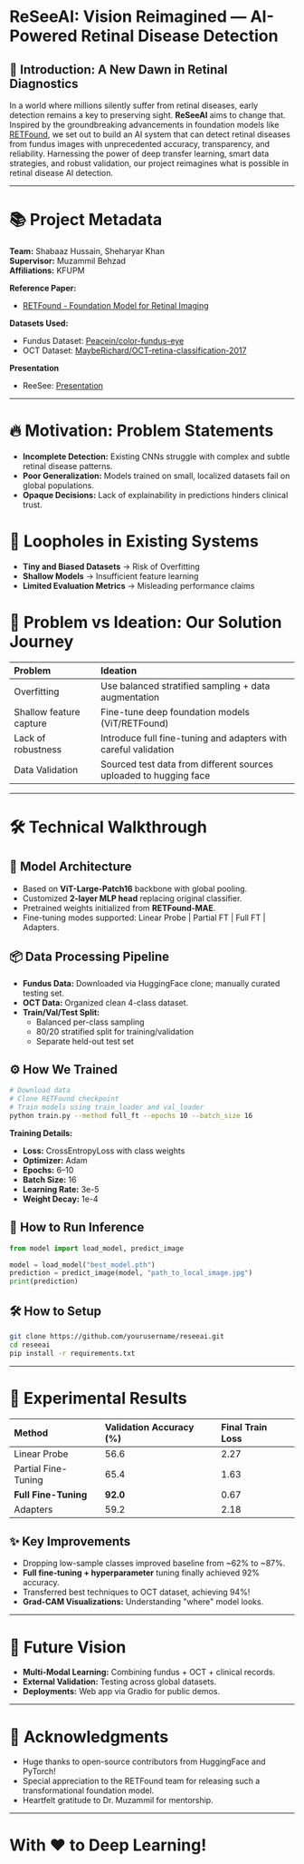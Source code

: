 # ReSeeAI: Vision Reimagined — AI-Powered Retinal Disease Detection

## 🌟 Introduction: A New Dawn in Retinal Diagnostics
In a world where millions silently suffer from retinal diseases, early detection remains a key to preserving sight. **ReSeeAI** aims to change that. Inspired by the groundbreaking advancements in foundation models like [RETFound](https://www.nature.com/articles/s41586-023-06555-x), we set out to build an AI system that can detect retinal diseases from fundus images with unprecedented accuracy, transparency, and reliability. Harnessing the power of deep transfer learning, smart data strategies, and robust validation, our project reimagines what is possible in retinal disease AI detection.

---

# 📚 Project Metadata

**Team:** Shabaaz Hussain, Sheharyar Khan  
**Supervisor:** Muzammil Behzad  
**Affiliations:** KFUPM

**Reference Paper:**  
- [RETFound - Foundation Model for Retinal Imaging](https://www.nature.com/articles/s41586-023-06555-x)

**Datasets Used:**
- Fundus Dataset: [Peacein/color-fundus-eye](https://huggingface.co/datasets/Peacein/color-fundus-eye)
- OCT Dataset: [MaybeRichard/OCT-retina-classification-2017](https://huggingface.co/datasets/MaybeRichard/OCT-retina-classification-2017)

**Presentation**
- ReeSee: [Presentation](https://reesee.my.canva.site/)

---

# 🔥 Motivation: Problem Statements

- **Incomplete Detection:** Existing CNNs struggle with complex and subtle retinal disease patterns.
- **Poor Generalization:** Models trained on small, localized datasets fail on global populations.
- **Opaque Decisions:** Lack of explainability in predictions hinders clinical trust.

# 🚪 Loopholes in Existing Systems

- **Tiny and Biased Datasets** → Risk of Overfitting
- **Shallow Models** → Insufficient feature learning
- **Limited Evaluation Metrics** → Misleading performance claims

# 🧠 Problem vs Ideation: Our Solution Journey

| Problem | Ideation | 
|:---|:---|
| Overfitting | Use balanced stratified sampling + data augmentation |
| Shallow feature capture | Fine-tune deep foundation models (ViT/RETFound) |
| Lack of robustness | Introduce full fine-tuning and adapters with careful validation |
| Data Validation    | Sourced test data from different sources uploaded to hugging face |

---

# 🛠️ Technical Walkthrough

## 🚀 Model Architecture
- Based on **ViT-Large-Patch16** backbone with global pooling.
- Customized **2-layer MLP head** replacing original classifier.
- Pretrained weights initialized from **RETFound-MAE**.
- Fine-tuning modes supported: Linear Probe | Partial FT | Full FT | Adapters.

## 📦 Data Processing Pipeline
- **Fundus Data:** Downloaded via HuggingFace clone; manually curated testing set.
- **OCT Data:** Organized clean 4-class dataset.
- **Train/Val/Test Split:**
  - Balanced per-class sampling
  - 80/20 stratified split for training/validation
  - Separate held-out test set

## ⚙️ How We Trained
```bash
# Download data
# Clone RETFound checkpoint
# Train models using train_loader and val_loader
python train.py --method full_ft --epochs 10 --batch_size 16
```

**Training Details:**
- **Loss:** CrossEntropyLoss with class weights
- **Optimizer:** Adam
- **Epochs:** 6–10
- **Batch Size:** 16
- **Learning Rate:** 3e-5
- **Weight Decay:** 1e-4

## 🎯 How to Run Inference
```python
from model import load_model, predict_image

model = load_model("best_model.pth")
prediction = predict_image(model, "path_to_local_image.jpg")
print(prediction)
```

## 🛠️ How to Setup
```bash
git clone https://github.com/yourusername/reseeai.git
cd reseeai
pip install -r requirements.txt
```

---

# 🧪 Experimental Results

| Method          | Validation Accuracy (%) | Final Train Loss |
|:----------------|:------------------------|:-----------------|
| Linear Probe    | 56.6                     | 2.27              |
| Partial Fine-Tuning | 65.4                 | 1.63              |
| **Full Fine-Tuning** | **92.0**             | 0.67              |
| Adapters        | 59.2                     | 2.18              |

## ✨ Key Improvements
- Dropping low-sample classes improved baseline from ~62% to ~87%.
- **Full fine-tuning + hyperparameter** tuning finally achieved 92% accuracy.
- Transferred best techniques to OCT dataset, achieving 94%!
- **Grad-CAM Visualizations:** Understanding "where" model looks.

---

# 🌈 Future Vision
- **Multi-Modal Learning:** Combining fundus + OCT + clinical records.
- **External Validation:** Testing across global datasets.
- **Deployments:** Web app via Gradio for public demos.

---

# 🙏 Acknowledgments
- Huge thanks to open-source contributors from HuggingFace and PyTorch!
- Special appreciation to the RETFound team for releasing such a transformational foundation model.
- Heartfelt gratitude to Dr. Muzammil for mentorship.

---

# With ❤️ to Deep Learning!

